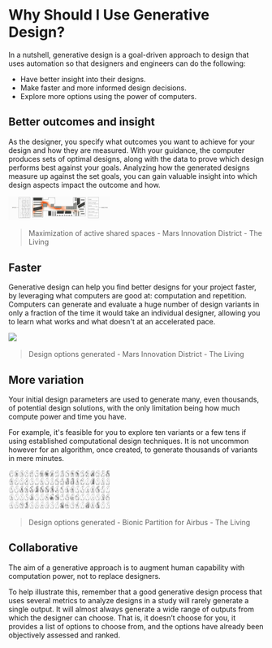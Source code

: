 # Why Should I Use Generative Design?

In a nutshell, generative design is a goal-driven approach to design that uses automation so that designers and engineers can do the following:

* Have better insight into their designs.
* Make faster and more informed design decisions. 
* Explore more options using the power of computers.

## Better outcomes and insight

As the designer, you specify what outcomes you want to achieve for your design and how they are measured. With your guidance, the computer produces sets of optimal designs, along with the data to prove which design performs best against your goals. Analyzing how the generated designs measure up against the set goals, you can gain valuable insight into which design aspects impact the outcome and how.

<img src="../../assets/intro/whyusegen1.gif" style="width:200px;"/>

> Maximization of active shared spaces - Mars Innovation District - The Living 

## Faster

Generative design can help you find better designs for your project faster, by leveraging what computers are good at: computation and repetition. Computers can generate and evaluate a huge number of design variants in only a fraction of the time it would take an individual designer, allowing you to learn what works and what doesn't at an accelerated pace.

<img src="../../assets/intro/whyusegen2.gif" style="width:200px;"/>

>Design options generated - Mars Innovation District - The Living

## More variation

Your initial design parameters are used to generate many, even thousands, of potential design solutions, with the only limitation being how much compute power and time you have.

For example, it's feasible for you to explore ten variants or a few tens if using established computational design techniques. It is not uncommon however for an algorithm, once created, to generate thousands of variants in mere minutes.

<img src="../../assets/intro/whyusegen3.gif" style="width:200px;"/>

>Design options generated - Bionic Partition for Airbus - The Living

## Collaborative

The aim of a generative approach is to augment human capability with computation power, not to replace designers.

To help illustrate this, remember that a good generative design process that uses several metrics to analyze designs in a study will rarely generate a single output. It  will almost always generate a wide range of outputs from which the designer can choose. That is, it doesn’t choose for you, it provides a list of options to choose from, and the options have already been objectively assessed and ranked.

